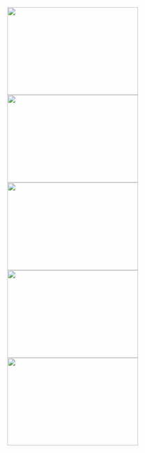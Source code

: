 <img src="https://github.com/mehmetkurt98/mersin/raw/main/assets/56899039/ed99edbd-29ae-4a05-bae2-64916b72c4be" width="300" height="200">
<img src="https://github.com/mehmetkurt98/mersin/raw/main/assets/56899039/f1f1e5dc-86d0-4095-8999-caf8e2dd4b94" width="300" height="200">
<img src="https://github.com/mehmetkurt98/mersin/raw/main/assets/56899039/e4610512-699d-4c6b-ac54-31fa2a5e0df3" width="300" height="200">
<img src="https://github.com/mehmetkurt98/mersin/raw/main/assets/56899039/6a9317e4-c520-4f4e-8b61-73327031b09a" width="300" height="200">
<img src="https://github.com/mehmetkurt98/mersin/raw/main/assets/56899039/5a909e8f-5eab-4d43-bda9-d59b2efde66b" width="300" height="200">
